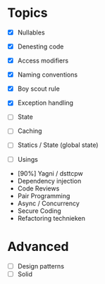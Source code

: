 # Topics
- [x] Nullables
- [x] Denesting code
- [x] Access modifiers
- [x] Naming conventions
- [x] Boy scout rule

- [x] Exception handling
- [ ] State
- [ ] Caching
- [ ] Statics / State (global state)
- [ ] Usings
- [90%] Yagni / dsttcpw
- Dependency injection
- Code Reviews
- Pair Programming
- Async / Concurrency
- Secure Coding
- Refactoring technieken

# Advanced
- [ ] Design patterns
- [ ] Solid